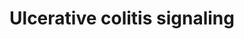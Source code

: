 ---
annotations:
- id: DOID:0110901
  parent: genetic disease
  type: Disease Ontology
  value: inflammatory bowel disease 26
authors:
- SMBachmann
- LeonieSieder
- AnaRodrigues
- Myrtevandebergh
- Eweitz
description: Ulcerative colitis (UC) together with Crohn’s disease (CD) are both chronic
  inflammation disorders in the gastrointestinal (GI) tract, and subtypes of inflammatory
  bowel disease (IBD). This inflammatory response in the GI tract is a result of various
  environmental and genetic components, microorganisms, and an impaired immune system.
  Among those many factors, changes in the luminal environment of the colonic epithelial
  cells are crucial and remain to be precisely analyzed. This pathway only considered
  UC, in which certain pathogens are found in increased or decreased amounts, compared
  to healthy controls.   In the upper section of the pathway, it is shown that the
  toll-like receptors (TLRs) recognized the components derived from microbes, such
  as flagellin, peptidoglycan (PGN), and lipopolysaccharide. As depicted on the left,
  also nucleotide-binding oligomerization domain (NOD) proteins, and antigen-presenting
  cells (APCs) recognized those microbial molecules. Activation of the TLR signaling
  pathway drives the upregulation of NF-kappa-B and its corresponding inflammation
  reaction. At the same time, the APC regulates the shift of naïve T-cells into effector
  T-cells and (Th2) and natural killer (NKT) T-cells. UC is mainly dominated by the
  Th2-type inflammation and the corresponding production of IL-4, IL-5, IL-13 and
  IL-10.
last-edited: 2022-02-17
organisms:
- Homo sapiens
redirect_from:
- /index.php/Pathway:WP5174
- /instance/WP5174
- /instance/WP5174_r121476
revision: r121476
schema-jsonld:
- '@context': https://schema.org/
  '@id': https://wikipathways.github.io/pathways/WP5174.html
  '@type': Dataset
  creator:
    '@type': Organization
    name: WikiPathways
  description: Ulcerative colitis (UC) together with Crohn’s disease (CD) are both
    chronic inflammation disorders in the gastrointestinal (GI) tract, and subtypes
    of inflammatory bowel disease (IBD). This inflammatory response in the GI tract
    is a result of various environmental and genetic components, microorganisms, and
    an impaired immune system. Among those many factors, changes in the luminal environment
    of the colonic epithelial cells are crucial and remain to be precisely analyzed.
    This pathway only considered UC, in which certain pathogens are found in increased
    or decreased amounts, compared to healthy controls.   In the upper section of
    the pathway, it is shown that the toll-like receptors (TLRs) recognized the components
    derived from microbes, such as flagellin, peptidoglycan (PGN), and lipopolysaccharide.
    As depicted on the left, also nucleotide-binding oligomerization domain (NOD)
    proteins, and antigen-presenting cells (APCs) recognized those microbial molecules.
    Activation of the TLR signaling pathway drives the upregulation of NF-kappa-B
    and its corresponding inflammation reaction. At the same time, the APC regulates
    the shift of naïve T-cells into effector T-cells and (Th2) and natural killer
    (NKT) T-cells. UC is mainly dominated by the Th2-type inflammation and the corresponding
    production of IL-4, IL-5, IL-13 and IL-10.
  keywords:
  - FOXP3
  - GATA-3
  - 'IFN-y '
  - IL-10
  - IL-13
  - IL-4
  - IL-4R subunit alpha
  - IL-5
  - IL10
  - IL13
  - MDP
  - MHCII
  - NF-kappa-B
  - NFATc1
  - NFKB1
  - NOD2
  - PGN
  - STAT6
  - TGFB1
  - TLR2
  - 'TNF-α '
  - c-maf
  - yc
  license: CC0
  name: Ulcerative colitis signaling
seo: CreativeWork
title: Ulcerative colitis signaling
wpid: WP5174
---